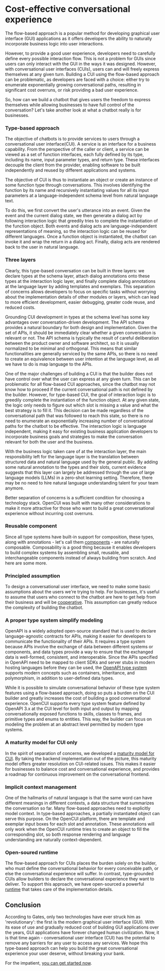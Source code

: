 # Cost-effective conversational experience
The flow-based approach is a popular method for developing graphical user interface (GUI) applications as it offers developers the ability to naturally incorporate business logic into user interactions. 

However, to provide a good user experience, developers need to carefully define every possible interaction flow. This is not a problem for GUIs since users can only interact with the GUI in the ways it was designed. However, with conversational user interfaces (CUIs), users can and will freely express themselves at any given turn. Building a CUI using the flow-based approach can be problematic, as developers are faced with a choice: either try to enumerate exponentially growing conversational paths, resulting in significant cost overruns, or risk providing a bad user experience.

So, how can we build a chatbot that gives users the freedom to express themselves while allowing businesses to have full control of the conversation? Let's take another look at what a chatbot really is for businesses.
### Type-based approach
The objective of chatbots is to provide services to users through a conversational user interface(CUI). A service is an interface for a business capability. From the perspective of the caller or client, a service can be viewed as a set of function interfaces, each fully defined by its type, including its name, input parameter types, and return type. These interfaces decouple the client from the provider, enabling software to be built independently and reused by different applications and systems.

The objective of CUI is thus to instantiate an object or create an instance of some function type through conversations. This involves identifying the function by its name and recursively instantiating values for all its input parameters at a language-independent schema level from natural language text. 

To do this, we first convert the user's utterance into an event. Given the event and the current dialog state, we then generate a dialog act by following interaction logic that greedily tries to complete the instantiation of the function object. Both events and dialog acts are language-independent representations of meaning, so the interaction logic can be reused for different languages. Once a function object is instantiated, the chatbot can invoke it and wrap the return in a dialog act. Finally, dialog acts are rendered back to the user in natural language.

### Three layers
Clearly, this type-based conversation can be built in three layers: we declare types at the schema layer, attach dialog annotations onto these types at the interaction logic layer, and finally complete dialog annotations at the language layer by adding templates and exemplars. This separation of concerns allows developers to focus on specific tasks without worrying about the implementation details of other modules or layers, which can lead to more efficient development, easier debugging, greater code reuse, and reduced costs.

Grounding CUI development in types at the schema level has some key advantages over conversation-driven development. The API schema provides a natural boundary for both design and implementation. Given the set of APIs, it should be immediately clear whether a given conversation is relevant or not. The API schema is typically the result of careful deliberation between the product owner and software architect, so it is usually normalized to be minimal and orthogonal. This means that similar functionalities are generally serviced by the same APIs, so there is no need to create an equivalence between user intention at the language level, as all we have to do is map language to the APIs.

One of the major challenges of building a CUI is that the builder does not have control over what the user can express at any given turn. This can be problematic for all flow-based CUI approaches, since the chatbot may not know how to proceed if the current conversational path is not defined by the builder. However, for type-based CUI, the goal of interaction logic is to greedily complete the instantiation of the function object. At any given state, the logic only needs to figure out which slot is missing a value and what the best strategy is to fill it. This decision can be made regardless of the conversational path that was followed to reach this state, so there is no need to enumerate an exponentially increasing number of conversational paths for the chatbot to be effective. The interaction logic is language independent, making it easy for existing business application developers to incorporate business goals and strategies to make the conversation relevant for both the user and the business.

With the business logic taken care of at the interaction layer, the main responsibility left for the language layer is the translation between structured data and natural language used by the general public. By adding some natural annotation to the types and their slots, current evidence suggests that this layer can largely be addressed through the use of large language models (LLMs) in a zero-shot learning setting. Therefore, there may be no need to hire natural language understanding talent for your team anymore.

Better separation of concerns is a sufficient condition for choosing a technology stack. OpenCUI was built with many other considerations to make it more attractive for those who want to build a great conversational experience without incurring cost overruns.

### Reusable component
Since all type systems have built-in support for composition, these types, along with annotations - let's call them [components](./components.md) - are naturally composable. Composability is a good thing because it enables developers to build complex systems by assembling small, reusable, and interchangeable components instead of always building from scratch. And here are some more.

### Principled assumption
To design a conversational user interface, we need to make some basic assumptions about the users we're trying to help. For businesses, it's useful to assume that users who connect to the chatbot are here to get help from their business and will be [cooperative](./cooperative.md). This assumption can greatly reduce the complexity of building the chatbot.

### A proper type system simplify modeling
OpenAPI is a widely adopted open-source standard that is used to declare language-agnostic contracts for APIs, making it easier for developers to communicate the functionality of their APIs. It requires a type system because APIs involve the exchange of data between different systems or components, and data types provide a way to ensure that the exchanged data is well-formed, consistent, and interoperable. Since the APIs specified in OpenAPI need to be mapped to client SDKs and server stubs in modern hosting languages before they can be used, the [OpenAPI type system](https://swagger.io/docs/specification/data-models/) supports modern concepts such as containers, inheritance, and polymorphism, in addition to user-defined data types.

While it is possible to simulate conversational behavior of these type system features using a flow-based approach, doing so puts a burden on the CUI builder and greatly increases the cost of building a good conversational experience. OpenCUI supports every type system feature defined by OpenAPI 3.x at the CUI level for both input and output by mapping conversationally exposed functions to skills, classes to frames, and primitive types and enums to entities. This way, the builder can focus on modeling the problem at an abstract level permitted by modern type systems.

### A maturity model for CUI only
In the spirit of separation of concerns, we developed a [maturity model for CUI](./5levels-cui.md). By taking the backend implementation out of the picture, this maturity model offers greater resolution on CUI-related issues. This makes it easier for businesses to balance cost and conversational experience, and provides a roadmap for continuous improvement on the conversational frontend.

### Implicit context management
One of the hallmarks of natural language is that the same word can have different meanings in different contexts, a data structure that summarizes the conversation so far. Many flow-based approaches need to explicitly model context. In type-based approaches, a partially instantiated object can serve this purpose. On the OpenCUI platform, there are template and exemplar input boxes for each slot and annotation. These annotations will only work when the OpenCUI runtime tries to create an object to fill the corresponding slot, so both response rendering and language understanding are naturally context-dependent.

### Open-soured runtime
The flow-based approach for CUIs places the burden solely on the builder, who must define the conversational behavior for every conceivable path, or else the conversational experience will suffer. In contrast, type-grounded CUIs allow builders to declare the conversational experience they want to deliver. To support this approach, we have open-sourced a powerful [runtime](./architecture.md) that takes care of the implementation details.

## Conclusion
According to Gates, only two technologies have ever struck him as 'revolutionary': the first is the modern graphical user interface (GUI). With its ease of use and gradually reduced cost of building GUI applications over the years, GUI applications have forever changed human civilization. Now, it is that time again - conversational user interface (CUI) has the potential to remove any barriers for any user to access any services. We hope this type-based approach can help you build the great conversational experience your user deserve, without breaking your bank.


For the impatient, [you can get started now](https://build.opencui.io).
